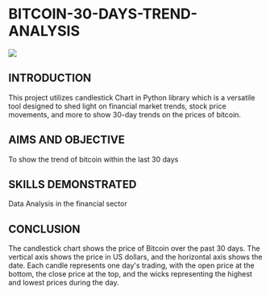 # BITCOIN-30-DAYS-TREND-ANALYSIS

![](picture.avif)

## INTRODUCTION
This project utilizes candlestick Chart in Python library which is a versatile tool designed to shed light on financial market trends, stock price movements, and more to show 30-day trends on the prices of bitcoin. 

## AIMS AND OBJECTIVE
To show the trend of bitcoin within the last 30 days

## SKILLS DEMONSTRATED
Data Analysis in the financial sector

## CONCLUSION
The candlestick chart shows the price of Bitcoin over the past 30 days. The vertical axis shows the price in US dollars, and the horizontal axis shows the date. Each candle represents one day's trading, with the open price at the bottom, the close price at the top, and the wicks representing the highest and lowest prices during the day.
